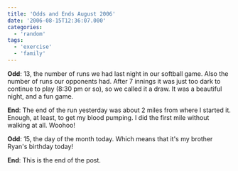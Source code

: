 ```yaml
---
title: 'Odds and Ends August 2006'
date: '2006-08-15T12:36:07.000'
categories:
  - 'random'
tags:
  - 'exercise'
  - 'family'
---
```


**Odd**: 13, the number of runs we had last night in our softball game. Also the number of runs our opponents had. After 7 innings it was just too dark to continue to play (8:30 pm or so), so we called it a draw. It was a beautiful night, and a fun game.

**End**: The end of the run yesterday was about 2 miles from where I started it. Enough, at least, to get my blood pumping. I did the first mile without walking at all. Woohoo!

**Odd**: 15, the day of the month today. Which means that it's my brother Ryan's birthday today!

**End**: This is the end of the post.
